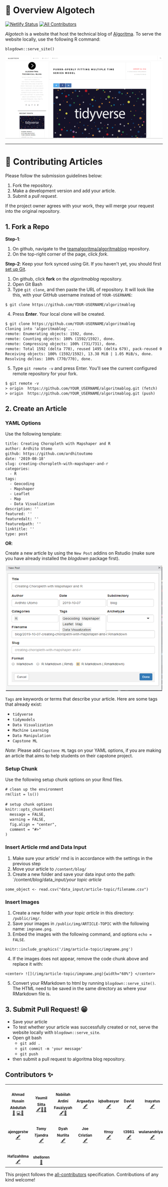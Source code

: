 ﻿# :star2: Overview Algotech

[![Netlify Status](https://api.netlify.com/api/v1/badges/5ceca968-68f6-4458-90e3-5b72bf373c20/deploy-status)](https://app.netlify.com/sites/algotech/deploys) [![All Contributors](https://img.shields.io/badge/all_contributors-16-orange.svg?style=flat-square)](#contributors-)


*Algotech* is a website that host the technical blog of [Algoritma](https://algorit.ma). To serve the website locally, use the following R command:

```
blogdown::serve_site()
```

![](public/img/main/ss1.png)


***

# :memo: Contributing Articles

Please follow the submission guidelines below:

1. Fork the repository.
2. Make a development version and add your article.
3. Submit a *pull request*.

If the project owner agrees with your work, they will merge your request into the original repository.

## 1. Fork a Repo 

**Step-1**:

1. On github, navigate to the [teamalgoritma/algoritmablog](https://github.com/teamalgoritma/algoritmablog) repository.
2. On the top-right corner of the page, click *fork*.

**Step-2**: Keep your fork synced using Git. If you haven't yet, you should first [set up Git](https://help.github.com/en/articles/set-up-git#setting-up-git).

1. On github, click **fork** on the *algoritmablog* repository.
2. Open Git Bash
3. Type `git clone`, and then paste the URL of repository. It will look like this, with your GitHub username instead of `YOUR-USERNAME`:

```
$ git clone https://github.com/YOUR-USERNAME/algoritmablog
```
4. Press **Enter**. Your local clone will be created.

```
$ git clone https://github.com/YOUR-USERNAME/algoritmablog
Cloning into 'algoritmablog'...
remote: Enumerating objects: 1592, done.
remote: Counting objects: 100% (1592/1592), done.
remote: Compressing objects: 100% (731/731), done.
remote: Total 1592 (delta 770), reused 1495 (delta 679), pack-reused 0
Receiving objects: 100% (1592/1592), 13.38 MiB | 1.05 MiB/s, done.
Resolving deltas: 100% (770/770), done.
```

5. Type `git remote -v` and press Enter. You'll see the current configured remote repository for your fork.

```
$ git remote -v
> origin  https://github.com/YOUR_USERNAME/algoritmablog.git (fetch)
> origin  https://github.com/YOUR_USERNAME/algoritmablog.git (push)
```

## 2. Create an Article

### YAML Options

Use the following template:

```
title: Creating Choropleth with Mapshaper and R
author: Ardhito Utomo
github: https://github.com/ardhitoutomo
date: '2019-08-18'
slug: creating-choropleth-with-mapshaper-and-r
categories:
  - R
tags: 
  - Geocoding
  - Mapshaper
  - Leaflet
  - Map
  - Data Visualization
description: ''
featured: ''
featuredalt: ''
featuredpath: ''
linktitle: ''
type: post
```

**OR**:

Create a new article by using the `New Post` addins on Rstudio (make sure you have already installed the *blogdown* package first).

<center> <img src="public/img/main/newpost.png" title="A cute kitten" width="500" height="400" /> </center>


`Tags` are keywords or terms that describe your article. Here are some tags that already exist: 

* `tidyverse`
* `tidymodels`
* `Data Visualization`
* `Machine Learning`
* `Data Manipulation`
* `Capstone ML`

*Note*: Please add `Capstone ML` tags on your YAML options, if you are making an article that aims to help students on their capstone project.

### Setup Chunk

Use the following setup chunk options on your Rmd files.

```
# clean up the environment
rm(list = ls())

# setup chunk options
knitr::opts_chunk$set(
  message = FALSE,
  warning = FALSE,
  fig.align = "center",
  comment = "#>"
)
```

### Insert Article rmd and Data Input
1. Make sure your article' rmd is in accordance with the settings in the previous step
2. Move your article to `/content/blog/`
3. Create a new folder and save your data input onto the path: `/content/blog/data_input/*your topic article*

```{r}
some_object <- read.csv("data_input/article-topic/filename.csv")
```

### Insert Images

1. Create a new folder with *your topic article* in this directory: `/public/img/`.
2. Save your images in `/public/img/ARTICLE-TOPIC` with the following name: `imgname.png`.
3. Embed the images with the following command, and options `echo = FALSE`.

```
knitr::include_graphics('/img/article-topic/imgname.png')
```

4. If the images does not appear, remove the code chunk above and replace it with:

```
<center> ![](/img/article-topic/imgname.png){width="60%"} </center>
```

5. Convert your RMarkdown to html by running `blogdown::serve_site()`. The HTML need to be saved in the same directory as where your RMarkdown file is.

## 3. Submit Pull Request! :grin:

* Save your article
* To test whether your article was successfully created or not, serve the website locally with `blogdown::serve_site`.
* Open git bash
  * `git add .`
  * `git commit -m 'your message'`
  * `git push`
* then submit a pull request to algoritma blog repository.


## Contributors ✨

<!-- ALL-CONTRIBUTORS-LIST:START - Do not remove or modify this section -->
<!-- prettier-ignore-start -->
<!-- markdownlint-disable -->
<table>
  <tr>
    <td align="center"><a href="http://hsnabd.netlify.com"><img src="https://avatars1.githubusercontent.com/u/33796928?v=4?s=100" width="100px;" alt=""/><br /><sub><b>Ahmad Husain Abdullah</b></sub></a><br /><a href="#maintenance-ahmadhusain" title="Maintenance">🚧</a> <a href="https://github.com/teamalgoritma/algoritmablog/commits?author=ahmadhusain" title="Code">💻</a><a href="#ideas-ahmadhusain" title="Ideas & Planning">🤔</a></td>
    <td align="center"><a href="https://github.com/ysitta"><img src="https://avatars1.githubusercontent.com/u/30137330?v=4?s=100" width="100px;" alt=""/><br /><sub><b>Yaumil Sitta</b></sub></a><br /><a href="#content-ysitta" title="Content">🖋</a><a href="#projectManagement-ysitta" title="Project Management">📆</a><a href="#review-ysitta" title="Reviewed Pull Requests">👀</a></td>
    <td align="center"><a href="http://algorit.ma"><img src="https://avatars0.githubusercontent.com/u/51941102?v=4?s=100" width="100px;" alt=""/><br /><sub><b>Nabiilah Ardini Fauziyyah</b></sub></a><br /><a href="#content-NabiilahArdini" title="Content">🖋</a><a href="#blog-NabiilahArdini" title="Rplicate Series">📝</a></td>
    <td align="center"><a href="https://github.com/Argaadya"><img src="https://avatars1.githubusercontent.com/u/51928527?v=4?s=100" width="100px;" alt=""/><br /><sub><b>Argaadya</b></sub></a><br /><a href="#content-Argaadya" title="Content">🖋</a></td>
    <td align="center"><a href="https://www.linkedin.com/in/iqbalbasyar"><img src="https://avatars3.githubusercontent.com/u/15415968?v=4?s=100" width="100px;" alt=""/><br /><sub><b>iqbalbasyar</b></sub></a><br /><a href="#content-iqbalbasyar" title="Content">🖋</a></td>
    <td align="center"><a href="http://Rpubs.com/david21"><img src="https://avatars2.githubusercontent.com/u/22296835?v=4?s=100" width="100px;" alt=""/><br /><sub><b>David</b></sub></a><br /><a href="#content-Davidlimbong" title="Content">🖋</a></td>
    <td align="center"><a href="https://github.com/inytss"><img src="https://avatars2.githubusercontent.com/u/49224928?v=4?s=100" width="100px;" alt=""/><br /><sub><b>Inayatus</b></sub></a><br /><a href="#content-inytss" title="Content">🖋</a></td>
  </tr>
  <tr>
    <td align="center"><a href="https://github.com/ajengprstw"><img src="https://avatars0.githubusercontent.com/u/42662706?v=4?s=100" width="100px;" alt=""/><br /><sub><b>ajengprstw</b></sub></a><br /><a href="#content-ajengprstw" title="Content">🖋</a></td>
    <td align="center"><a href="https://www.linkedin.com/in/tomytjandra/"><img src="https://avatars2.githubusercontent.com/u/48079239?v=4?s=100" width="100px;" alt=""/><br /><sub><b>Tomy Tjandra</b></sub></a><br /><a href="#content-tomytjandra" title="Content">🖋</a></td>
    <td align="center"><a href="https://github.com/Litaa"><img src="https://avatars2.githubusercontent.com/u/6070234?v=4?s=100" width="100px;" alt=""/><br /><sub><b>Dyah Nurlita</b></sub></a><br /><a href="#content-Litaa" title="Content">🖋</a></td>
    <td align="center"><a href="https://medium.com/@joenathanchristian"><img src="https://avatars1.githubusercontent.com/u/61571811?v=4?s=100" width="100px;" alt=""/><br /><sub><b>Joe Cristian</b></sub></a><br /><a href="#content-western11" title="Content">🖋</a></td>
    <td align="center"><a href="https://github.com/ttnsy"><img src="https://avatars2.githubusercontent.com/u/33510144?s=400&v=4" width="100px;" alt=""/><br /><sub><b>ttnsy</b></sub></a><br /><a href="#content-ttnsy" title="Content">🖋</a></td>
    <td align="center"><a href="https://github.com/t3981-h"><img src="https://avatars3.githubusercontent.com/u/47380465?s=400&u=cf1c19e604dfae7c37e1151cd06f4b1a8b29bb32&v=4" width="100px;" alt=""/><br /><sub><b>t3981</b></sub></a><br /><a href="#content-t3981" title="Content">🖋</a></td>
    <td align="center"><a href="https://github.com/wulanandriyani"><img src="https://avatars1.githubusercontent.com/u/47591733?s=400&u=de442466cbea463ef207ffb35027e5f3d91dd8fe&v=4" width="100px;" alt=""/><br /><sub><b>wulanandriyani</b></sub></a><br /><a href="#content-wulanandriyani" title="Content">🖋</a></td>
  </tr>
  <tr>
    <td align="center"><a href="https://github.com/HafizahIlma"><img src="https://avatars0.githubusercontent.com/u/36740222?v=4?s=100" width="100px;" alt=""/><br /><sub><b>HafizahIlma</b></sub></a><br /><a href="#content-HafizahIlma" title="Content">🖋</a></td>
    <td align="center"><a href="https://github.com/AltruiMetavasi"><img src="https://avatars0.githubusercontent.com/u/20962339?v=4?s=100" width="100px;" alt=""/><br /><sub><b>shelloren</b></sub></a><br /><a href="#design-AltruiMetavasi" title="Design">🎨</a></td>
  </tr>
</table>

<!-- markdownlint-restore -->
<!-- prettier-ignore-end -->

<!-- ALL-CONTRIBUTORS-LIST:END -->

This project follows the [all-contributors](https://github.com/all-contributors/all-contributors) specification. Contributions of any kind welcome!
